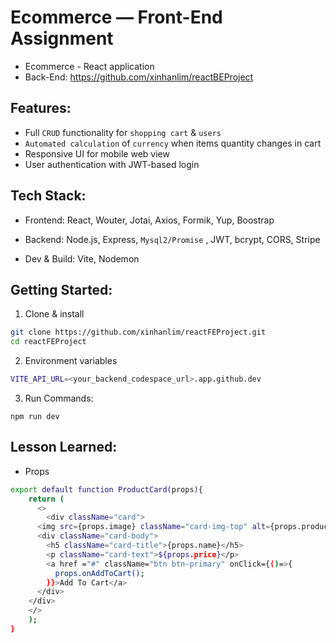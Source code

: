 # Ecommerce — Front-End Assignment
- Ecommerce - React application 
- Back-End: https://github.com/xinhanlim/reactBEProject

## Features:
- Full `CRUD` functionality for `shopping cart` & `users`
- `Automated calculation` of `currency` when items quantity changes in cart
- Responsive UI for mobile web view
- User authentication with JWT-based login 

## Tech Stack:
- Frontend: React, Wouter, Jotai, Axios, Formik, Yup, Boostrap

- Backend: Node.js, Express, `Mysql2/Promise` , JWT, bcrypt, CORS, Stripe

- Dev & Build: Vite, Nodemon


## Getting Started:
1) Clone & install
```bash
git clone https://github.com/xinhanlim/reactFEProject.git
cd reactFEProject
```
2) Environment variables
```bash
VITE_API_URL=<your_backend_codespace_url>.app.github.dev
```

3) Run Commands:

`npm run dev`


## Lesson Learned:

- Props 
```bash
export default function ProductCard(props){
    return (
      <>
        <div className="card">
      <img src={props.image} className="card-img-top" alt={props.product}/>
      <div className="card-body">
        <h5 className="card-title">{props.name}</h5>
        <p className="card-text">${props.price}</p>
        <a href ="#" className="btn btn-primary" onClick={()=>{
          props.onAddToCart();
        }}>Add To Cart</a>
      </div>
    </div>
    </>
    );
}

```

